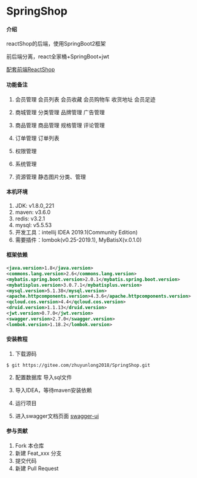 # SpringShop

#### 介绍
reactShop的后端，使用SpringBoot2框架

前后端分离，react全家桶+SpringBoot+jwt

[配套前端ReactShop](https://gitee.com/zhuyunlong2018/ReactShop)

#### 功能备注
1. 会员管理
会员列表
会员收藏
会员购物车
收货地址
会员足迹

2. 商城管理
分类管理
品牌管理
广告管理


3. 商品管理
商品管理
规格管理
评论管理

4. 订单管理
订单列表

5. 权限管理

6. 系统管理

7. 资源管理
静态图片分类、管理

#### 本机环境

1. JDK: v1.8.0_221
2. maven: v3.6.0
3. redis: v3.2.1
4. mysql: v5.5.53
5. 开发工具：intellij IDEA 2019.1(Community Edition)
6. 需要插件：lombok(v0.25-2019.1), MyBatisX(v.0.1.0)

#### 框架依赖

```xml
<java.version>1.8</java.version>
<commons.lang.version>2.6</commons.lang.version>
<mybatis.spring.boot.version>2.0.1</mybatis.spring.boot.version>
<mybatisplus.version>3.0.7.1</mybatisplus.version>
<mysql.version>5.1.38</mysql.version>
<apache.httpcomponents.version>4.3.6</apache.httpcomponents.version>
<qcloud.cos.version>4.4</qcloud.cos.version>
<druid.version>1.1.13</druid.version>
<jwt.version>0.7.0</jwt.version>
<swagger.version>2.7.0</swagger.version>
<lombok.version>1.18.2</lombok.version>
```

#### 安装教程
1. 下载源码
```shell
$ git https://gitee.com/zhuyunlong2018/SpringShop.git

```
2. 配置数据库
导入sql文件

3. 导入IDEA，等待maven安装依赖

4. 运行项目

5. 进入swagger文档页面
[swagger-ui](http://localhost:8083/swagger-ui.html)

#### 参与贡献

1. Fork 本仓库
2. 新建 Feat_xxx 分支
3. 提交代码
4. 新建 Pull Request
